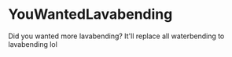 # YouWantedLavabending
Did you wanted more lavabending?
It'll replace all waterbending to lavabending lol
